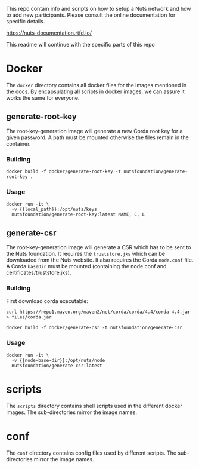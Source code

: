 This repo contain info and scripts on how to setup a Nuts network and how to add new participants.
Please consult the online documentation for specific details.

https://nuts-documentation.rtfd.io/ 

This readme will continue with the specific parts of this repo

# Docker
The `docker` directory contains all docker files for the images mentioned in the docs. By encapsulating all scripts in docker images, we can assure it works the same for everyone.

## generate-root-key
The root-key-generation image will generate a new Corda root key for a given password. A path must be mounted otherwise the files remain in the container.

### Building
```shell script
docker build -f docker/generate-root-key -t nutsfoundation/generate-root-key .
```

### Usage
```shell script
docker run -it \
  -v {{local_path}}:/opt/nuts/keys 
  nutsfoundation/generate-root-key:latest NAME, C, L
``` 

## generate-csr
The root-key-generation image will generate a CSR which has to be sent to the Nuts foundation. It requires the `truststore.jks` which can be downloaded from the Nuts website. It also requires the Corda `node.conf` file. A Corda `baseDir` must be mounted (containing the node.conf and certificates/truststore.jks).

### Building

First download corda executable:

```shell script
curl https://repo1.maven.org/maven2/net/corda/corda/4.4/corda-4.4.jar > files/corda.jar
```

```shell script
docker build -f docker/generate-csr -t nutsfoundation/generate-csr .
```

### Usage
```shell script
docker run -it \
  -v {{node-base-dir}}:/opt/nuts/node 
  nutsfoundation/generate-csr:latest
```

# scripts

The `scripts` directory contains shell scripts used in the different docker images. The sub-directories mirror the image names.

# conf

The `conf` directory contains config files used by different scripts. The sub-directories mirror the image names.
